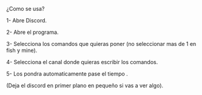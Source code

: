 ¿Como se usa?


1- Abre Discord.

2- Abre el programa.

3- Selecciona los comandos que quieras poner (no seleccionar mas de 1 en fish y mine).

4- Selecciona el canal donde quieras escribir los comandos.

5- Los pondra automaticamente pase el tiempo .

(Deja el discord en primer plano en pequeño si vas a ver algo).
